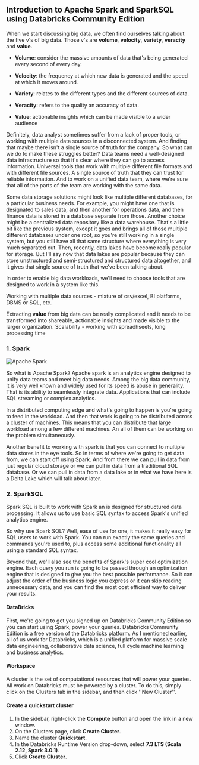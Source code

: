
## Introduction to Apache Spark and SparkSQL using Databricks Community Edition


When we start discussing big data, we often find ourselves talking about the five v's of big data. Those v's are **volume**, **velocity**, **variety**, **veracity** and **value**.
<br>
- **Volume**: consider the massive amounts of data that's being generated every second of every day.

- **Velocity**: the frequency at which new data is generated and the speed at which it moves around.

- **Variety**: relates to the different types and the different sources of data. 

- **Veracity**: refers to the quality an accuracy of data.

- **Value**: actionable insights which can be made visible to a wider audience



Definitely, data analyst sometimes suffer from a lack of proper tools, or working with multiple data sources in a disconnected system. And finding that maybe there isn't a single source of truth for the company. So what can we do to make these struggles better? Data teams need a well-designed data infrastructure so that it's clear where they can go to access information. Universal tools that work with multiple different file formats and with different file sources. A single source of truth that they can trust for reliable information. And to work on a unified data team, where we're sure that all of the parts of the team are working with the same data.


Some data storage solutions might look like multiple different databases, for a particular business needs. For example, you might have one that is designated to sales data, and then another for operations data, and then finance data is stored in a database separate from those. Another choice might be a centralized data repository like a data warehouse. That's a little bit like the previous system, except it goes and brings all of those multiple different databases under one roof, so you're still working in a single system, but you still have all that same structure where everything is very much separated out. Then, recently, data lakes have become really popular for storage.
But I'll say now that data lakes are popular because they can store unstructured and semi-structured and structured data altogether, and it gives that single source of truth that we've been talking about.

In order to enable big data workloads, we'll need to choose tools that are designed to work in a system like this.

Working with multiple data sources - mixture of csv/excel, BI platforms, DBMS or SQL, etc.

Extracting **value** from big data can be really complicated and it needs to be transformed into shareable, actionable insights and made visible to the larger organization.
Scalability - working with spreadhseets, long processing time


### 1. Spark

![Apache Spark](assets/images/apache_spark_logo_icon_170561.svg)

So what is Apache Spark? Apache spark is an analytics engine designed to unify data teams and meet big data needs. Among the big data community, it is very well known and widely used for its speed is abuse in generality. That is its ability to seamlessly integrate data. Applications that can include SQL streaming or complex analytics.

In a distributed computing edge and what's going to happen is you're going to feed in the workload. And then that work is going to be distributed across a cluster of machines. This means that you can distribute that large workload among a few different machines. An all of them can be working on the problem simultaneously.

Another benefit to working with spark is that you can connect to multiple data stores in the eye tools. So in terms of where we're going to get data from, we can start off using Spark. And from there we can pull in data from just regular cloud storage or we can pull in data from a traditional SQL database. Or we can pull in data from a data lake or in what we have here is a Delta Lake which will talk about later. 




### 2. SparkSQL


Spark SQL is built to work with Spark an is designed for structured data processing. It allows us to use basic SQL syntax to access Spark's unified analytics engine.

So why use Spark SQL? Well, ease of use for one, it makes it really easy for SQL users to work with Spark. You can run exactly the same queries and commands you're used to, plus access some additional functionality all using a standard SQL syntax.

Beyond that, we'll also see the benefits of Spark's super cool optimization engine. Each query you run is going to be passed through an optimization engine that is designed to give you the best possible performance. So it can adjust the order of the business logic you express or it can skip reading unnecessary data, and you can find the most cost efficient way to deliver your results.

#### DataBricks

First, we're going to get you signed up on Databricks Community Edition so you can start using Spark, power your queries. Databricks Community Edition is a free version of the Databricks platform. As I mentioned earlier, all of us work for Databricks, which is a unified platform for massive scale data engineering, collaborative data science, full cycle machine learning and business analytics.

#### Workspace

A cluster is the set of computational resources that will power your queries. All work on Databricks must be powered by a cluster. To do this, simply click on the Clusters tab in the sidebar, and then click ''New Cluster''. 

#### Create a quickstart cluster

1. In the sidebar, right-click the **Compute** button and open the link in a new window.
1. On the Clusters page, click **Create Cluster**.
1. Name the cluster **Quickstart**.
1. In the Databricks Runtime Version drop-down, select **7.3 LTS (Scala 2.12, Spark 3.0.1)**.
1. Click **Create Cluster**.






